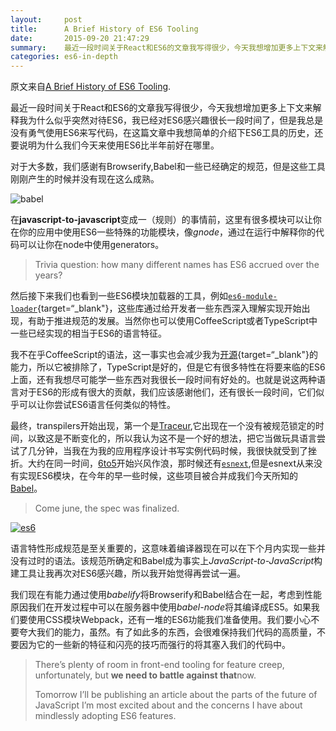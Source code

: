 ```yaml
---
layout:     post
title:      A Brief History of ES6 Tooling
date:       2015-09-20 21:47:29
summary:    最近一段时间关于React和ES6的文章我写得很少，今天我想增加更多上下文来解释我为什么似乎突然对待ES6，我已经对ES6感兴趣很长一段时间了，但是我总是没有勇气使用ES6来写代码，在这篇文章中我想简单的介绍下ES6工具的历史，还有解释为什么我们今天来使用ES6比半年前好在哪里。
categories: es6-in-depth
---
```


原文来自[A Brief History of ES6 Tooling](http://ponyfoo.com/articles/a-brief-history-of-es6-tooling).

最近一段时间关于React和ES6的文章我写得很少，今天我想增加更多上下文来解释我为什么似乎突然对待ES6，我已经对ES6感兴趣很长一段时间了，但是我总是没有勇气使用ES6来写代码，在这篇文章中我想简单的介绍下ES6工具的历史，还要说明为什么我们今天来使用ES6比半年前好在哪里。

对于大多数，我们感谢有Browserify,Babel和一些已经确定的规范，但是这些工具刚刚产生的时候并没有现在这么成熟。

![babel](http://tw93.github.io/images/babel.png)

在**javascript-to-javascript**变成一（规则）的事情前，这里有很多模块可以让你在你的应用中使用ES6一些特殊的功能模块，像*gnode*，通过在运行中解释你的代码可以让你在node中使用generators。

> Trivia question: how many different names has ES6 accrued over the years?

然后接下来我们也看到一些ES6模块加载器的工具，例如[`es6-module-loader`](https://github.com/ModuleLoader/es6-module-loader){target=“_blank"}，这些库通过给开发者一些东西深入理解实现开始出现，有助于推进规范的发展。当然你也可以使用CoffeeScript或者TypeScript中一些已经实现的相当于ES6的语言特征。

我不在乎CoffeeScript的语法，这一事实也会减少我为[开源](http://bevacqua.io/opensource){target=“_blank"}的能力，所以它被排除了，TypeScript是好的，但是它有很多特性在将要来临的ES6上面，还有我想尽可能学一些东西对我很长一段时间有好处的。也就是说这两种语言对于ES6的形成有很大的贡献，我们应该感谢他们，还有很长一段时间，它们似乎可以让你尝试ES6语言任何类似的特性。

最终，transpilers开始出现，第一个是[Traceur](https://github.com/google/traceur-compiler),它出现在一个没有被规范锁定的时间，以致这是不断变化的，所以我认为这不是一个好的想法，把它当做玩具语言尝试了几分钟，当我在为我的应用程序设计书写实例代码时候，我很快就受到了挫折。大约在同一时间，[6to5](https://www.npmjs.com/package/6to5)开始兴风作浪，那时候还有[`esnext`](https://github.com/esnext/esnext),但是esnext从来没有实现ES6模块，在今年的早一些时候，这些项目被合并成我们今天所知的[Babel](http://babeljs.io/)。

> Come june, the spec was finalized.

[![es6](http://tw93.github.io/images/es6.png)](http://www.ecma-international.org/publications/files/ECMA-ST/Ecma-262.pdf)

语言特性形成规范是至关重要的，这意味着编译器现在可以在下个月内实现一些并没有过时的语法。该规范所确定和Babel成为事实上*JavaScript-to-JavaScript*构建工具让我再次对ES6感兴趣，所以我开始觉得再尝试一遍。

我们现在有能力通过使用*babelify*将Browserify和Babel结合在一起，考虑到性能原因我们在开发过程中可以在服务器中使用*babel-node*将其编译成ES5。如果我们要使用CSS模块Webpack，还有一堆的ES6功能我们准备使用。我们要小心不要夸大我们的能力，虽然。有了如此多的东西，会很难保持我们代码的高质量，不要因为它的一些新的特征和闪亮的技巧而强行的将其塞入我们的代码中。

> There’s plenty of room in front-end tooling for feature creep, unfortunately, but **we need to battle against that**now.
> 
> Tomorrow I’ll be publishing an article about the parts of the future of JavaScript I’m most excited about and the concerns I have about mindlessly adopting ES6 features.